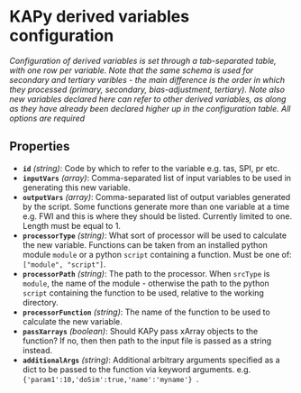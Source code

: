 # KAPy derived variables configuration

*Configuration of derived variables is set through a tab-separated table, with one row per variable. Note that the same schema is used for secondary and tertiary varibles - the main difference is the order in which they processed (primary, secondary, bias-adjustment, tertiary). Note also new variables declared here can refer to other derived variables, as along as they have already been declared higher up in the configuration table. All options are required*

## Properties

- **`id`** *(string)*: Code by which to refer to the variable e.g. tas, SPI, pr etc.
- **`inputVars`** *(array)*: Comma-separated list of input variables to be used in generating this new variable.
- **`outputVars`** *(array)*: Comma-separated list of output variables generated by the script. Some functions generate more than one variable at a time e.g. FWI and this is where they should be listed. Currently limited to one. Length must be equal to 1.
- **`processorType`** *(string)*: What sort of processor will be used to calculate the new variable. Functions can be taken from an installed python module `module` or a python `script` containing a function. Must be one of: `["module", "script"]`.
- **`processorPath`** *(string)*: The path to the processor. When `srcType` is `module`, the name of the module - otherwise the path to the python `script` containing the function to be used, relative to the working directory.
- **`processorFunction`** *(string)*: The name of the function to be used to calculate the new variable.
- **`passXarrays`** *(boolean)*: Should KAPy pass xArray objects to the function? If no, then then path to the input file is passed as a string instead.
- **`additionalArgs`** *(string)*: Additional arbitrary arguments specified as a dict to be passed to the function via keyword arguments. e.g. `{'param1':10,'doSim':true,'name':'myname'} `.
